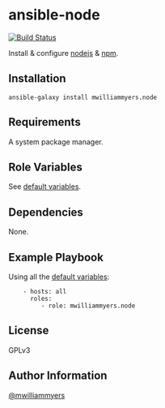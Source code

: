 ansible-node
============
[![Build Status](https://travis-ci.org/mwilliammyers/ansible-node.svg)](https://travis-ci.org/mwilliammyers/ansible-node)

Install & configure [nodejs] & [npm].

Installation
------------

```
ansible-galaxy install mwilliammyers.node
```

Requirements
------------

A system package manager.

Role Variables
--------------

See [default variables].

Dependencies
------------

None.

Example Playbook
----------------

Using all the [default variables]:

```
    - hosts: all
      roles:
         - role: mwilliammyers.node
```

License
-------

GPLv3

Author Information
------------------

[@mwilliammyers]

[@mwilliammyers]: https://github.com/mwilliammyers
[aura]: https://github.com/aurapm/aura
[default variables]: defaults/main.yml
[dotstrap]: https://github.com/mwilliammyers/dotstrap
[fasd]: https://github.com/clvv/fasd
[files]: files/
[fish]: http://fishshell.com/
[homebrew]: https://github.com/Homebrew/homebrew
[pacaur]: https://github.com/rmarquis/pacaur
[pacman]: https://www.archlinux.org/pacman/
[variables]: vars/
[yaourt]: https://github.com/archlinuxfr/yaourt
[zsh]: http://zsh.sourceforge.net
[nodejs]: http://nodejs.org/
[npm]: https://www.npmjs.com/

